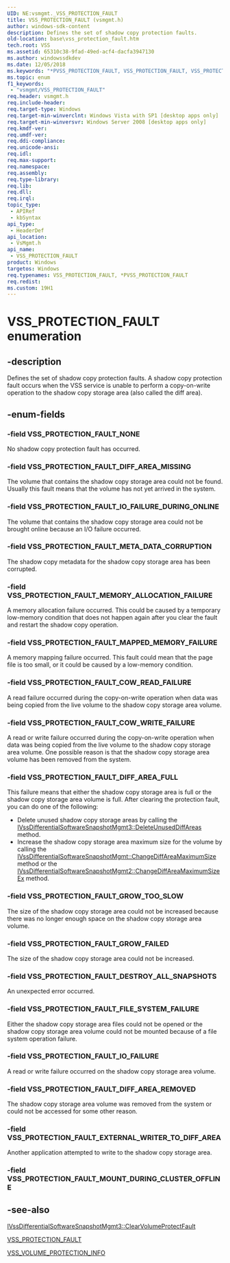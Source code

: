 ```yaml
---
UID: NE:vsmgmt._VSS_PROTECTION_FAULT
title: VSS_PROTECTION_FAULT (vsmgmt.h)
author: windows-sdk-content
description: Defines the set of shadow copy protection faults.
old-location: base\vss_protection_fault.htm
tech.root: VSS
ms.assetid: 65310c38-9fad-49ed-acf4-dacfa3947130
ms.author: windowssdkdev
ms.date: 12/05/2018
ms.keywords: "*PVSS_PROTECTION_FAULT, VSS_PROTECTION_FAULT, VSS_PROTECTION_FAULT enumeration, VSS_PROTECTION_FAULT_COW_READ_FAILURE, VSS_PROTECTION_FAULT_COW_WRITE_FAILURE, VSS_PROTECTION_FAULT_DESTROY_ALL_SNAPSHOTS, VSS_PROTECTION_FAULT_DIFF_AREA_FULL, VSS_PROTECTION_FAULT_DIFF_AREA_MISSING, VSS_PROTECTION_FAULT_DIFF_AREA_REMOVED, VSS_PROTECTION_FAULT_EXTERNAL_WRITER_TO_DIFF_AREA, VSS_PROTECTION_FAULT_FILE_SYSTEM_FAILURE, VSS_PROTECTION_FAULT_GROW_FAILED, VSS_PROTECTION_FAULT_GROW_TOO_SLOW, VSS_PROTECTION_FAULT_IO_FAILURE, VSS_PROTECTION_FAULT_IO_FAILURE_DURING_ONLINE, VSS_PROTECTION_FAULT_MAPPED_MEMORY_FAILURE, VSS_PROTECTION_FAULT_MEMORY_ALLOCATION_FAILURE, VSS_PROTECTION_FAULT_META_DATA_CORRUPTION, VSS_PROTECTION_FAULT_NONE, base.vss_protection_fault, vsmgmt/VSS_PROTECTION_FAULT, vsmgmt/VSS_PROTECTION_FAULT_COW_READ_FAILURE, vsmgmt/VSS_PROTECTION_FAULT_COW_WRITE_FAILURE, vsmgmt/VSS_PROTECTION_FAULT_DESTROY_ALL_SNAPSHOTS, vsmgmt/VSS_PROTECTION_FAULT_DIFF_AREA_FULL, vsmgmt/VSS_PROTECTION_FAULT_DIFF_AREA_MISSING, vsmgmt/VSS_PROTECTION_FAULT_DIFF_AREA_REMOVED, vsmgmt/VSS_PROTECTION_FAULT_EXTERNAL_WRITER_TO_DIFF_AREA, vsmgmt/VSS_PROTECTION_FAULT_FILE_SYSTEM_FAILURE, vsmgmt/VSS_PROTECTION_FAULT_GROW_FAILED, vsmgmt/VSS_PROTECTION_FAULT_GROW_TOO_SLOW, vsmgmt/VSS_PROTECTION_FAULT_IO_FAILURE, vsmgmt/VSS_PROTECTION_FAULT_IO_FAILURE_DURING_ONLINE, vsmgmt/VSS_PROTECTION_FAULT_MAPPED_MEMORY_FAILURE, vsmgmt/VSS_PROTECTION_FAULT_MEMORY_ALLOCATION_FAILURE, vsmgmt/VSS_PROTECTION_FAULT_META_DATA_CORRUPTION, vsmgmt/VSS_PROTECTION_FAULT_NONE"
ms.topic: enum
f1_keywords: 
 - "vsmgmt/VSS_PROTECTION_FAULT"
req.header: vsmgmt.h
req.include-header: 
req.target-type: Windows
req.target-min-winverclnt: Windows Vista with SP1 [desktop apps only]
req.target-min-winversvr: Windows Server 2008 [desktop apps only]
req.kmdf-ver: 
req.umdf-ver: 
req.ddi-compliance: 
req.unicode-ansi: 
req.idl: 
req.max-support: 
req.namespace: 
req.assembly: 
req.type-library: 
req.lib: 
req.dll: 
req.irql: 
topic_type:
 - APIRef
 - kbSyntax
api_type:
 - HeaderDef
api_location:
 - VsMgmt.h
api_name:
 - VSS_PROTECTION_FAULT
product: Windows
targetos: Windows
req.typenames: VSS_PROTECTION_FAULT, *PVSS_PROTECTION_FAULT
req.redist: 
ms.custom: 19H1
---
```


# VSS_PROTECTION_FAULT enumeration


## -description


Defines the set of shadow copy protection faults. A shadow copy protection fault occurs when the VSS service is unable to perform a copy-on-write operation to the shadow copy storage area (also called the diff area).


## -enum-fields




### -field VSS_PROTECTION_FAULT_NONE

No shadow copy protection fault has occurred.


### -field VSS_PROTECTION_FAULT_DIFF_AREA_MISSING

The volume that contains the shadow copy storage area could not be found. Usually this fault means that the volume has not yet arrived in the system.


### -field VSS_PROTECTION_FAULT_IO_FAILURE_DURING_ONLINE

The volume that contains the shadow copy storage area could not be brought online because an I/O  failure occurred.


### -field VSS_PROTECTION_FAULT_META_DATA_CORRUPTION

The shadow copy metadata for the shadow copy storage area has been corrupted.


### -field VSS_PROTECTION_FAULT_MEMORY_ALLOCATION_FAILURE

A memory allocation failure occurred. This could be caused by a temporary low-memory condition that does  not happen again after you clear the fault and restart the shadow copy operation.


### -field VSS_PROTECTION_FAULT_MAPPED_MEMORY_FAILURE

A memory mapping failure occurred. This fault could mean that the  page file is too small, or it could be caused by a low-memory condition.


### -field VSS_PROTECTION_FAULT_COW_READ_FAILURE

A read failure occurred during the copy-on-write operation when data was being copied from the live volume to the shadow copy storage area volume.


### -field VSS_PROTECTION_FAULT_COW_WRITE_FAILURE

A read or write failure occurred during the copy-on-write operation when data was being copied from the live volume to the shadow copy storage area volume. One possible reason is that the shadow copy storage area volume has been removed from the system.


### -field VSS_PROTECTION_FAULT_DIFF_AREA_FULL

This failure means that either the shadow copy storage area is full or the shadow copy storage area volume is full. After clearing the protection fault, you can do one of the following:

<ul>
<li>Delete unused shadow copy storage areas by calling the <a href="https://docs.microsoft.com/windows/desktop/api/vsmgmt/nf-vsmgmt-ivssdifferentialsoftwaresnapshotmgmt3-deleteunuseddiffareas">IVssDifferentialSoftwareSnapshotMgmt3::DeleteUnusedDiffAreas</a> method.</li>
<li>Increase the shadow copy storage area maximum size for the volume by calling the <a href="https://docs.microsoft.com/windows/desktop/api/vsmgmt/nf-vsmgmt-ivssdifferentialsoftwaresnapshotmgmt-changediffareamaximumsize">IVssDifferentialSoftwareSnapshotMgmt::ChangeDiffAreaMaximumSize</a> method or the <a href="https://docs.microsoft.com/windows/desktop/api/vsmgmt/nf-vsmgmt-ivssdifferentialsoftwaresnapshotmgmt2-changediffareamaximumsizeex">IVssDifferentialSoftwareSnapshotMgmt2::ChangeDiffAreaMaximumSizeEx</a> method.</li>
</ul>

### -field VSS_PROTECTION_FAULT_GROW_TOO_SLOW

The size of the shadow copy storage area could not be increased because there was no longer enough space on the shadow copy storage area volume.


### -field VSS_PROTECTION_FAULT_GROW_FAILED

The size of the shadow copy storage area could not be increased.


### -field VSS_PROTECTION_FAULT_DESTROY_ALL_SNAPSHOTS

An unexpected error occurred.


### -field VSS_PROTECTION_FAULT_FILE_SYSTEM_FAILURE

Either the shadow copy storage area files could not be opened or the shadow copy storage area volume could not be mounted because of a file system operation failure.


### -field VSS_PROTECTION_FAULT_IO_FAILURE

A read or write failure occurred on the shadow copy storage area volume.


### -field VSS_PROTECTION_FAULT_DIFF_AREA_REMOVED

The shadow copy storage area volume was removed from the system or could not be accessed for some other reason.


### -field VSS_PROTECTION_FAULT_EXTERNAL_WRITER_TO_DIFF_AREA

Another application attempted to write  to the shadow copy storage area.


### -field VSS_PROTECTION_FAULT_MOUNT_DURING_CLUSTER_OFFLINE




## -see-also




<a href="https://docs.microsoft.com/windows/desktop/api/vsmgmt/nf-vsmgmt-ivssdifferentialsoftwaresnapshotmgmt3-clearvolumeprotectfault">IVssDifferentialSoftwareSnapshotMgmt3::ClearVolumeProtectFault</a>



<a href="https://docs.microsoft.com/windows/desktop/api/vsmgmt/ne-vsmgmt-_vss_protection_fault">VSS_PROTECTION_FAULT</a>



<a href="https://docs.microsoft.com/windows/desktop/api/vsmgmt/ns-vsmgmt-_vss_volume_protection_info">VSS_VOLUME_PROTECTION_INFO</a>
 

 

